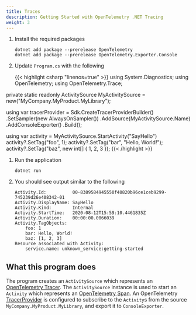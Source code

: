 ```yaml
---
title: Traces
description: Getting Started with OpenTelemetry .NET Tracing
weight: 3
---
```


1. Install the required packages

    ```console
    dotnet add package --prerelease OpenTelemetry
    dotnet add package --prerelease OpenTelemetry.Exporter.Console
    ```

1. Update `Program.cs` with the following

    {{< highlight csharp "linenos=true" >}}
using System.Diagnostics;
using OpenTelemetry;
using OpenTelemetry.Trace;

private static readonly ActivitySource MyActivitySource = new("MyCompany.MyProduct.MyLibrary");

using var tracerProvider = Sdk.CreateTracerProviderBuilder()
    .SetSampler(new AlwaysOnSampler())
    .AddSource(MyActivitySource.Name)
    .AddConsoleExporter()
    .Build();

using var activity = MyActivitySource.StartActivity("SayHello")
activity?.SetTag("foo", 1);
activity?.SetTag("bar", "Hello, World!");
activity?.SetTag("baz", new int[] { 1, 2, 3 });
{{< /highlight >}}

1. Run the application

    ```console
    dotnet run
    ```

1. You should see output similar to the following

    ```text
    Activity.Id:          00-8389584945550f40820b96ce1ceb9299-745239d26e408342-01
    Activity.DisplayName: SayHello
    Activity.Kind:        Internal
    Activity.StartTime:   2020-08-12T15:59:10.4461835Z
    Activity.Duration:    00:00:00.0066039
    Activity.TagObjects:
        foo: 1
        bar: Hello, World!
        baz: [1, 2, 3]
    Resource associated with Activity:
        service.name: unknown_service:getting-started
    ```

## What this program does

The program creates an `ActivitySource` which represents an
[OpenTelemetry Tracer][1]. The `ActivitySource` instance is used to start an
`Activity` which represents an [OpenTelemetry Span][2]. An OpenTelemetry
[TracerProvider][3] is configured to subscribe to the `Activity`s from the
source `MyCompany.MyProduct.MyLibrary`, and export it to `ConsoleExporter`.

[1]: <https://github.com/open-telemetry/opentelemetry-specification/blob/main/specification/trace/api.md#tracer>
[2]: <https://github.com/open-telemetry/opentelemetry-specification/blob/main/specification/trace/api.md#span>
[3]: <https://github.com/open-telemetry/opentelemetry-specification/blob/main/specification/trace/api.md#tracerprovider>
